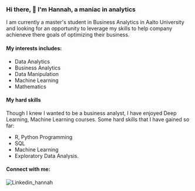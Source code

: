 ### Hi there, 👋 I'm Hannah, a maniac in analytics

I am currently a master's student in Business Analytics in Aalto University and looking for an opportunity to leverage my skills to help company achieneve there goals of optimizing their business. 

#### My interests includes: 
- Data Analytics 
- Business Analytics 
- Data Manipulation 
- Machine Learning 
- Mathematics

#### My hard skills 
Though I knew I wanted to be a business analyst, I have enjoyed Deep Learning, Machine Learning courses. Some hard skills that I have gained so far: 
- R, Python Programming 
- SQL 
- Machine Learning 
- Exploratory Data Analysis. 

#### Connect with me: 

![Linkedin_hannah](/assets/images/Linkedin%20log.png)



<!--
**Hannah-Abi/Hannah-Abi** is a ✨ _special_ ✨ repository because its `README.md` (this file) appears on your GitHub profile

Here are some ideas to get you started:

- 🔭 I’m currently working on ...
- 🌱 I’m currently learning ...
- 👯 I’m looking to collaborate on ...
- 🤔 I’m looking for help with ...
- 💬 Ask me about ...
- 📫 How to reach me: ...
- 😄 Pronouns: ...
- ⚡ Fun fact: ...
-->
